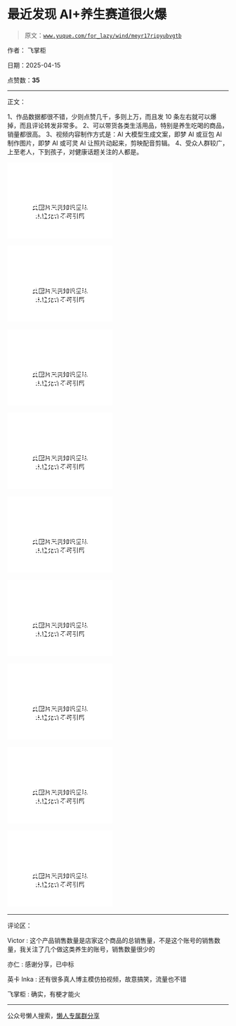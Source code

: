 # 最近发现 AI+养生赛道很火爆

> 原文：[`www.yuque.com/for_lazy/wind/meyr17ripyubvgtb`](https://www.yuque.com/for_lazy/wind/meyr17ripyubvgtb)

作者： 飞掌柜

日期：2025-04-15

点赞数：**35**

* * *

正文：

1、作品数据都很不错，少则点赞几千，多则上万，而且发 10 条左右就可以爆掉，而且评论转发非常多。 2、可以带货各类生活用品，特别是养生吃喝的商品，销量都很高。
3、视频内容制作方式是：AI 大模型生成文案，即梦 AI 或豆包 AI 制作图片，即梦 AI 或可灵 AI 让照片动起来，剪映配音剪辑。
4、受众人群较广，上至老人，下到孩子，对健康话题关注的人都是。

![](img/43aef31b3c80225e4e0e173ab5868e5d.png "None")

![](img/44bb145af25a409e7be4e3410aa9eb7c.png "None")

![](img/add0ac27dce11bef1616278593ed3b5d.png "None")

![](img/23b8e4d111965be48b8e18eaaaef5263.png "None")

![](img/90efc9d5f0528298fa39da5653b6e5c7.png "None")

![](img/5e928f7ae40daae7aa3f10aefce69b31.png "None")

![](img/11de6c59b3c1b794d4a440f6bce776ef.png "None")

![](img/a46f8eb5012d57ac7f138ae0d1233940.png "None")

![](img/e5bec51d22495c326fa96e93e4264143.png "None")

* * *

评论区：

Victor : 这个产品销售数量是店家这个商品的总销售量，不是这个账号的销售数量，我关注了几个做这类养生的账号，销售数量很少的

亦仁 : 感谢分享，已中标

英卡 Inka : 还有很多真人博主模仿拍视频，故意搞笑，流量也不错

飞掌柜 : 确实，有梗才能火

* * *

公众号懒人搜索，[懒人专属群分享](https://lazybook.fun/#/blog/group)